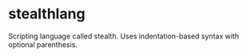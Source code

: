 # stealthlang
Scripting language called stealth. Uses indentation-based syntax with optional parenthesis.
